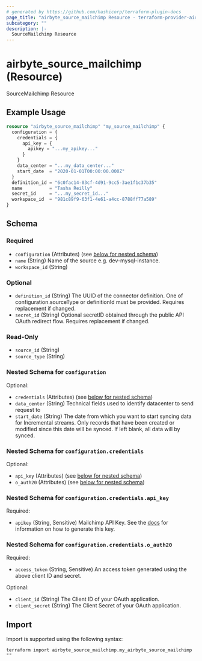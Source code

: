 ```yaml
---
# generated by https://github.com/hashicorp/terraform-plugin-docs
page_title: "airbyte_source_mailchimp Resource - terraform-provider-airbyte"
subcategory: ""
description: |-
  SourceMailchimp Resource
---
```


# airbyte_source_mailchimp (Resource)

SourceMailchimp Resource

## Example Usage

```terraform
resource "airbyte_source_mailchimp" "my_source_mailchimp" {
  configuration = {
    credentials = {
      api_key = {
        apikey = "...my_apikey..."
      }
    }
    data_center = "...my_data_center..."
    start_date  = "2020-01-01T00:00:00.000Z"
  }
  definition_id = "6c0fac14-03cf-4d91-9cc5-3ae1f1c37b35"
  name          = "Tasha Reilly"
  secret_id     = "...my_secret_id..."
  workspace_id  = "981c89f9-63f1-4e61-a4cc-8788ff77a589"
}
```

<!-- schema generated by tfplugindocs -->
## Schema

### Required

- `configuration` (Attributes) (see [below for nested schema](#nestedatt--configuration))
- `name` (String) Name of the source e.g. dev-mysql-instance.
- `workspace_id` (String)

### Optional

- `definition_id` (String) The UUID of the connector definition. One of configuration.sourceType or definitionId must be provided. Requires replacement if changed.
- `secret_id` (String) Optional secretID obtained through the public API OAuth redirect flow. Requires replacement if changed.

### Read-Only

- `source_id` (String)
- `source_type` (String)

<a id="nestedatt--configuration"></a>
### Nested Schema for `configuration`

Optional:

- `credentials` (Attributes) (see [below for nested schema](#nestedatt--configuration--credentials))
- `data_center` (String) Technical fields used to identify datacenter to send request to
- `start_date` (String) The date from which you want to start syncing data for Incremental streams. Only records that have been created or modified since this date will be synced. If left blank, all data will by synced.

<a id="nestedatt--configuration--credentials"></a>
### Nested Schema for `configuration.credentials`

Optional:

- `api_key` (Attributes) (see [below for nested schema](#nestedatt--configuration--credentials--api_key))
- `o_auth20` (Attributes) (see [below for nested schema](#nestedatt--configuration--credentials--o_auth20))

<a id="nestedatt--configuration--credentials--api_key"></a>
### Nested Schema for `configuration.credentials.api_key`

Required:

- `apikey` (String, Sensitive) Mailchimp API Key. See the <a href="https://docs.airbyte.com/integrations/sources/mailchimp">docs</a> for information on how to generate this key.


<a id="nestedatt--configuration--credentials--o_auth20"></a>
### Nested Schema for `configuration.credentials.o_auth20`

Required:

- `access_token` (String, Sensitive) An access token generated using the above client ID and secret.

Optional:

- `client_id` (String) The Client ID of your OAuth application.
- `client_secret` (String) The Client Secret of your OAuth application.

## Import

Import is supported using the following syntax:

```shell
terraform import airbyte_source_mailchimp.my_airbyte_source_mailchimp ""
```
